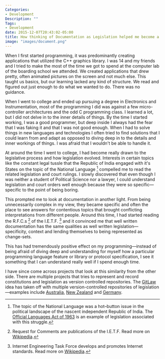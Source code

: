 ```yaml
---
Categories:
- Development
Description: ""
Tags:
- Development
date: 2015-12-07T20:43:02-05:00
title: How thinking of Documentation as Legislation helped me become a better programmer
image: "images/document.png"
---
```

When I first started programming, it was predominantly creating applications that utilized the C++ graphics library. I was 14 and my friends and I tried to make the most of the time we got to spend at the computer lab of the boarding school we attended. We created applications that drew pretty, often animated pictures on the screen and not much else. This taught us basics, but our learning lacked any kind of structure. We read and figured out just enough to do what we wanted to do. There was no guidance.

When I went to college and ended up pursuing a degree in Electronics and Instrumentation, most of the programming I did was against a few micro-controller architectures and the odd C programming class. I learned a lot, but I did not delve in to the inner details of things. By the time I started working, I was a good programmer, but deep inside I always had the fear that I was faking it and that I was not good enough. When I had to solve things in new languages and technologies I often tried to find solutions that I could learn from and adapt as opposed to diving deep in to the details and inner workings of things. I was afraid that I wouldn't be able to handle it.

At around the time I went to college, I had become really drawn to the legislative process and how legislation evolved. Interests in certain topics like the constant legal tussle that the Republic of India engaged with it's States on the topic of the National Language [^1] compelled me to read the related legislation and court rulings. I slowly discovered that even though I was neither a student of Political Science nor a lawyer, I could understand legislation and court orders well enough because they were so specific—specific to the point of being boring.

This prompted me to look at documentation in another light. From being unnecessarily complex in my view, they became specific and often the place to see answers for contentious topics that brought conflicting interpretations from different people. Around this time, I had started reading the R.F.C.s [^2] of the I.E.T.F. [^3] and it convinced me that well written documentation has the same qualities as well written legislation—specificity, context and lending themselves to being represented as change-sets.

This has had tremendously positive effect on my programming—instead of being afraid of diving deep and understanding for myself how a particular programming language feature or library or protocol specification, I see it something that I can understand really well if I spend enough time.

I have since come across projects that look at this similarity from the other side. There are multiple projects that tries to represent and record constitutions and legislation as version controlled repositories. The [GitLaw](https://blog.abevoelker.com/gitlaw-github-for-laws-and-legal-documents-a-tourniquet-for-american-liberty/) idea has taken off with multiple version-controlled repositories of legislation—examples include [Australia](https://github.com/xlfe/gitlaw-au), [New Zealand](https://github.com/Br3nda/legislation) and [Germany](https://github.com/bundestag/gesetze).

[^1]: The topic of the National Language was a hot–button issue in the political landscape of the nascent independent Republic of India. The [Official Languages Act of 1963](https://en.wikisource.org/wiki/Official_Languages_Act,_1963) is an example of legislation associated with this struggle.
[^2]: Request for Comments are publications of the I.E.T.F. Read more on [Wikipedia](https://en.wikipedia.org/wiki/Request_for_Comments).
[^3]: Internet Engineering Task Force develops and promotes Internet standards. Read more on [Wikipedia](https://en.wikipedia.org/wiki/Internet_Engineering_Task_Force).
